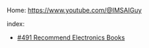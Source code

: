 Home: https://www.youtube.com/@IMSAIGuy

index:
- [#491 Recommend Electronics Books](https://youtu.be/OBNl-6nFyL0)
